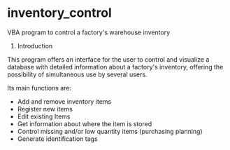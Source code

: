 # inventory_control
VBA program to control a factory's warehouse inventory

1. Introduction

This program offers an interface for the user to control and visualize a database with detailed information about a factory's inventory, offering the possibility of simultaneous use by several users.

Its main functions are:
- Add and remove inventory items
- Register new items
- Edit existing Items
- Get information about where the item is stored
- Control missing and/or low quantity items (purchasing planning)
- Generate identification tags
